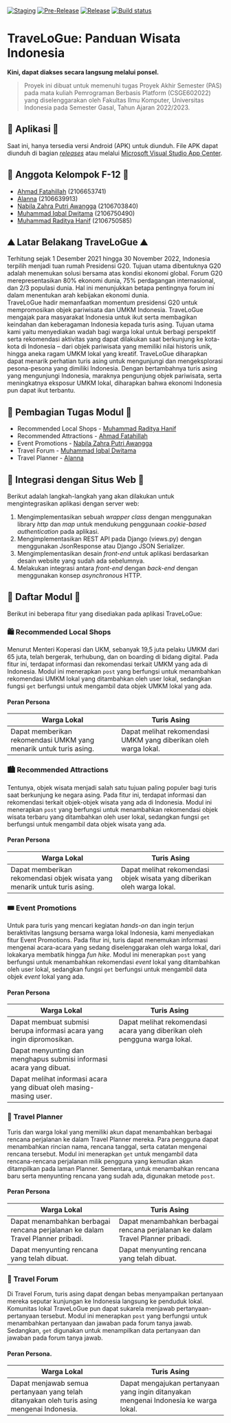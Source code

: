 [![Staging](https://github.com/TraveLoGue-f12/TraveLoGue-mob/actions/workflows/staging.yml/badge.svg)](https://github.com/TraveLoGue-f12/TraveLoGue-mob/actions/workflows/staging.yml)
[![Pre-Release](https://github.com/TraveLoGue-f12/TraveLoGue-mob/actions/workflows/pre-release.yml/badge.svg)](https://github.com/TraveLoGue-f12/TraveLoGue-mob/actions/workflows/pre-release.yml)
[![Release](https://github.com/TraveLoGue-f12/TraveLoGue-mob/actions/workflows/release.yml/badge.svg)](https://github.com/TraveLoGue-f12/TraveLoGue-mob/actions/workflows/release.yml)
[![Build status](https://build.appcenter.ms/v0.1/apps/43af980c-7df8-4cc0-9e94-380f90eb19e7/branches/main/badge)](https://install.appcenter.ms/orgs/travelogue/apps/travelogue/distribution_groups/public)


# TraveLoGue: Panduan Wisata Indonesia

**Kini, dapat diakses secara langsung melalui ponsel.**

> Proyek ini dibuat untuk memenuhi tugas Proyek Akhir Semester (PAS)
> pada mata kuliah Pemrograman Berbasis Platform (CSGE602022) yang
> diselenggarakan oleh Fakultas Ilmu Komputer, Universitas Indonesia
> pada Semester Gasal, Tahun Ajaran 2022/2023.

## 📱 Aplikasi 📱
Saat ini, hanya tersedia versi Android (APK) untuk diunduh. File APK dapat diunduh di bagian [_releases_](https://github.com/TraveLoGue-f12/TraveLoGue-mob/releases) atau melalui [Microsoft Visual Studio App Center](https://install.appcenter.ms/orgs/travelogue/apps/travelogue/distribution_groups/public).

## 👥 Anggota Kelompok F-12 👥
* [Ahmad Fatahillah](https://github.com/ahmdfthlh) (2106653741)
* [Alanna](https://github.com/alannaaa) (2106639913)
* [Nabila Zahra Putri Awangga](https://github.com/nabilaawangga) (2106703840)
* [Muhammad Iqbal Dwitama](https://github.com/iqbaldwitama) (2106750490)
* [Muhammad Raditya Hanif](https://github.com/radityahnf) (2106750585)

## ⛰ Latar Belakang TraveLoGue ⛰
Terhitung sejak 1 Desember 2021 hingga 30 November 2022, Indonesia terpilih menjadi tuan rumah Presidensi G20. Tujuan utama dibentuknya G20 adalah menemukan solusi bersama atas kondisi ekonomi global. Forum G20 merepresentasikan 80% ekonomi dunia, 75% perdagangan internasional, dan 2/3 populasi dunia. Hal ini menunjukkan betapa pentingnya forum ini dalam menentukan arah kebijakan ekonomi dunia. </br>
TraveLoGue hadir memanfaatkan momentum presidensi G20 untuk mempromosikan objek pariwisata dan UMKM Indonesia. TraveLoGue mengajak para masyarakat Indonesia untuk ikut serta membagikan keindahan dan keberagaman Indonesia kepada turis asing. Tujuan utama kami yaitu menyediakan wadah bagi warga lokal untuk berbagi perspektif serta rekomendasi aktivitas yang dapat dilakukan saat berkunjung ke kota-kota di Indonesia – dari objek pariwisata yang memiliki nilai historis unik, hingga aneka ragam UMKM lokal yang kreatif. TraveLoGue diharapkan dapat menarik perhatian turis asing untuk mengunjungi dan mengeksplorasi pesona-pesona yang dimiliki Indonesia. Dengan bertambahnya turis asing yang mengunjungi Indonesia, maraknya pengunjung objek pariwisata, serta meningkatnya eksposur UMKM lokal, diharapkan bahwa ekonomi Indonesia pun dapat ikut terbantu.

## 📝 Pembagian Tugas Modul 📝
* Recommended Local Shops - [Muhammad Raditya Hanif](https://github.com/radityahnf)
* Recommended Attractions - [Ahmad Fatahillah](https://github.com/ahmdfthlh)
* Event Promotions - [Nabila Zahra Putri Awangga](https://github.com/nabilaawangga)
* Travel Forum - [Muhammad Iqbal Dwitama](https://github.com/iqbaldwitama)
* Travel Planner - [Alanna](https://github.com/alannaaa)

## 🔗 Integrasi dengan Situs Web 🔗
Berikut adalah langkah-langkah yang akan dilakukan untuk mengintegrasikan aplikasi dengan server web:

1. Mengimplementasikan sebuah _wrapper class_ dengan menggunakan library _http_ dan _map_ untuk mendukung penggunaan _cookie-based authentication_ pada aplikasi.
2. Mengimplementasikan REST API pada Django (views.<area>py) dengan menggunakan JsonResponse atau Django JSON Serializer.
3. Mengimplementasikan desain _front-end_ untuk aplikasi berdasarkan desain website yang sudah ada sebelumnya.
4. Melakukan integrasi antara _front-end_ dengan _back-end_ dengan menggunakan konsep _asynchronous_ HTTP.

## 📂 Daftar Modul 📂
Berikut ini beberapa fitur yang disediakan pada aplikasi TraveLoGue:
### 🛍 Recommended Local Shops
Menurut Menteri Koperasi dan UKM, sebanyak 19,5 juta pelaku UMKM dari 65 juta, telah bergerak, terhubung, dan on boarding di bidang digital. Pada fitur ini, terdapat informasi dan rekomendasi terkait UMKM yang ada di Indonesia. Modul ini menerapkan `post` yang berfungsi untuk menambahkan rekomendasi UMKM lokal yang ditambahkan oleh user lokal, sedangkan fungsi `get` berfungsi untuk mengambil data objek UMKM lokal yang ada.

#### Peran Persona 
| Warga Lokal  | Turis Asing |
| ------------- | ------------- |
| Dapat memberikan rekomendasi UMKM yang menarik untuk turis asing.  | Dapat melihat rekomendasi UMKM yang diberikan oleh warga lokal.  |

### 🏙 Recommended Attractions
Tentunya, objek wisata menjadi salah satu tujuan paling populer bagi turis saat berkunjung ke negara asing. Pada fitur ini, terdapat informasi dan rekomendasi terkait objek-objek wisata yang ada di Indonesia. Modul ini menerapkan `post` yang berfungsi untuk menambahkan rekomendasi objek wisata terbaru yang ditambahkan oleh user lokal, sedangkan fungsi `get` berfungsi untuk mengambil data objek wisata yang ada. 
#### Peran Persona
| Warga Lokal  | Turis Asing |
| ------------- | ------------- |
| Dapat memberikan rekomendasi objek wisata yang menarik untuk turis asing.  | Dapat melihat rekomendasi objek wisata yang diberikan oleh warga lokal.  |

### 🎟 Event Promotions
Untuk para turis yang mencari kegiatan _hands-on_ dan ingin terjun beraktivitas langsung bersama warga lokal Indonesia, kami menyediakan fitur Event Promotions. Pada fitur ini, turis dapat menemukan informasi mengenai acara-acara yang sedang diselenggarakan oleh warga lokal, dari lokakarya membatik hingga _fun hike_.  Modul ini menerapkan `post` yang berfungsi untuk menambahkan rekomendasi _event_ lokal yang ditambahkan oleh user lokal, sedangkan fungsi `get` berfungsi untuk mengambil data objek _event_ lokal yang ada.

#### Peran Persona
| Warga Lokal  | Turis Asing |
| ------------- | ------------- |
| Dapat membuat submisi berupa informasi acara yang ingin dipromosikan.| Dapat melihat rekomendasi acara yang diberikan oleh pengguna warga lokal.  |
| Dapat menyunting dan menghapus submisi informasi acara yang dibuat.||
| Dapat melihat informasi acara yang dibuat oleh masing-masing user.||

### 📆 Travel Planner
Turis dan warga lokal yang memiliki akun dapat menambahkan berbagai rencana perjalanan ke dalam Travel Planner mereka. Para pengguna dapat menambahkan rincian nama, rencana tanggal, serta catatan mengenai rencana tersebut. Modul ini menerapkan `get` untuk mengambil data rencana-rencana perjalanan milik pengguna yang kemudian akan ditampilkan pada laman Planner. Sementara, untuk menambahkan rencana baru serta menyunting rencana yang sudah ada, digunakan metode `post`.
#### Peran Persona
| Warga Lokal | Turis Asing |
| ------------- | ------------- |
| Dapat menambahkan berbagai rencana perjalanan ke dalam Travel Planner pribadi. | Dapat menambahkan berbagai rencana perjalanan ke dalam Travel Planner pribadi.  |
| Dapat menyunting rencana yang telah dibuat. | Dapat menyunting rencana yang telah dibuat. |

### 💬 Travel Forum
Di Travel Forum, turis asing dapat dengan bebas menyampaikan pertanyaan mereka seputar kunjungan ke Indonesia langsung ke penduduk lokal. Komunitas lokal TraveLoGue pun dapat sukarela menjawab pertanyaan-pertanyaan tersebut. Modul ini menerapkan `post` yang berfungsi untuk menambahkan pertanyaan dan jawaban pada forum tanya jawab. Sedangkan, `get` digunakan untuk menampilkan data pertanyaan dan jawaban pada forum tanya jawab.
#### Peran Persona.
| Warga Lokal  | Turis Asing |
| ------------- | ------------- |
| Dapat menjawab semua pertanyaan yang telah ditanyakan oleh turis asing mengenai Indonesia. | Dapat mengajukan pertanyaan yang ingin ditanyakan mengenai Indonesia ke warga lokal. |
